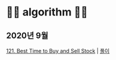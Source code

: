 # 🌟🌟 algorithm 🌟🌟

## 2020년 9월
[121. Best Time to Buy and Sell Stock](https://leetcode.com/problems/best-time-to-buy-and-sell-stock/) | [풀이](https://github.com/tudiiii/algorithm/blob/master/leetcode/src/Leetcode_121.java)